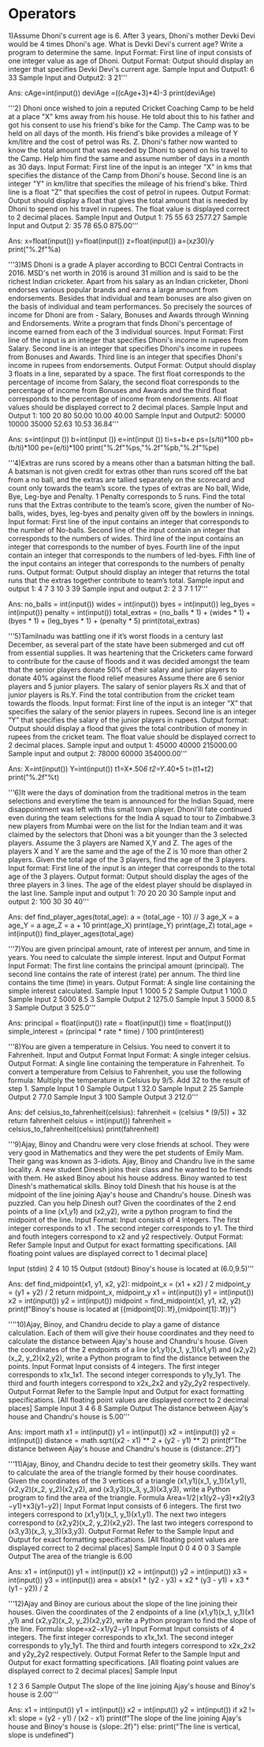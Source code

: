 # Operators
1)Assume Dhoni's current age is 6. After 3 years, Dhoni's mother Devki Devi would be 4 times Dhoni's age. What is Devki Devi's current age? Write a program to determine the same.
Input Format:
First line of input consists of one integer value as age of Dhoni.
Output Format:
Output should display an integer that specifies Devki Devi's current age.
Sample Input and Output1:
6
33
Sample Input and Output2:
3
21'''

Ans:
cAge=int(input())
deviAge =((cAge+3)*4)-3
print(deviAge)

'''2) Dhoni once wished to join a  reputed Cricket Coaching Camp to be held at a place "X" kms away from his house. He told about this to his father and got his consent to use his friend's bike for the Camp. The Camp was to be held on all days of the month. His friend's bike provides a mileage of Y km/litre and the cost of petrol was Rs. Z. Dhoni's father now wanted to know the total amount that was needed by Dhoni to spend on his travel to the Camp. Help him find the same and assume number of days in a month as 30 days.
Input Format:
First line of the input is an integer "X" in kms that specifies the distance of the Camp from Dhoni's house.
Second line is an integer "Y" in km/litre that specifies the mileage of his friend's bike.
Third line is a float "Z" that specifies the cost of petrol in rupees.
Output Format:
Output should display a float that gives the total amount that is needed by Dhoni to spend on his travel in rupees. The float value is displayed correct to 2 decimal places.
Sample Input and Output 1:
75
55
63
2577.27
Sample Input and Output 2:
35
78
65.0
875.00'''

Ans:
x=float(input())
y=float(input())
z=float(input())
a=(x*z*30)/y
print("%.2f"%a)

'''3)MS Dhoni is a grade A player according to BCCI Central Contracts in 2016. MSD's net worth in 2016 is around 31 million and is said to be the richest Indian cricketer.
Apart from his salary as an Indian cricketer, Dhoni endorses various popular brands and earns a large amount from endorsements. Besides that individual and team bonuses are also given on the basis of individual and team performances. So precisely the sources of income for Dhoni are from - Salary, Bonuses and Awards through Winning and Endorsements.
Write a program that finds Dhoni's percentage of income earned from each of the 3 individual sources.
Input Format:
First line of the input is an integer that specifies Dhoni's income in rupees from Salary.
Second line is an integer that specifies Dhoni's income in rupees from Bonuses and Awards.
Third line is an integer that specifies Dhoni's income in rupees from endorsements.
Output Format:
Output should display 3 floats in a line, separated by a space. The first float corresponds to the percentage of income from Salary, the second float corresponds to the percentage of income from Bonuses and Awards and the third float corresponds to the percentage of income from endorsements.
All float values should be displayed correct to 2 decimal places.
Sample Input and Output 1:
100
20
80
50.00 10.00 40.00
Sample Input and Output2:
50000
10000
35000
52.63 10.53 36.84'''

Ans:
s=int(input ())
b=int(input ())
e=int(input ())
ti=s+b+e
ps=(s/ti)*100
pb=(b/ti)*100
pe=(e/ti)*100
print("%.2f"%ps,"%.2f"%pb,"%.2f"%pe)

'''4)Extras are runs scored by a means other than a batsman hitting the ball. A batsman is not given credit for extras other than runs scored off the bat from a no ball, and the extras are tallied separately on the scorecard and count only towards the team’s score. the types of extras are No ball, Wide, Bye, Leg-bye and Penalty. 1 Penalty corresponds to 5 runs.
Find the total runs that the Extras contribute to the team’s score, given the number of No-balls, wides, byes, leg-byes and penalty given off by the bowlers in innings.
Input format:
First line of the input contains an integer that corresponds to the number of No-balls.
Second line of the input contain an integer that corresponds to the numbers of wides.
Third line of the input contains an integer that corresponds to the number of byes.
Fourth line of the input contain an integer that corresponds to the numbers of led-byes.
Fifth line of the input contains an integer that corresponds to the numbers of penalty runs.
Output format:
Output should display an integer that returns the total runs that the extras together contribute to team’s total.
Sample input and output 1:
4
7
3
10
3
39
Sample input and output 2:
2
3
7
1
17'''

Ans:
no_balls = int(input())
wides = int(input())
byes = int(input())
leg_byes = int(input())
penalty = int(input())
total_extras = (no_balls * 1) + (wides * 1) + (byes * 1) + (leg_byes * 1) + (penalty * 5)
print(total_extras)

'''5)Tamilnadu was battling one if it’s worst floods in a century last December, as several part of the state have been submerged and cut off from essential supplies. It was heartening that the Cricketers came forward to contribute for the cause of floods and it was decided amongst the team that the senior players donate 50% of their salary and junior players to donate 40% against the flood relief measures
Assume there are 6 senior players and 5 junior players. The salary of senior players Rs.X and that of junior players is Rs.Y. Find the total contribution from the cricket team towards the floods.
Input format:
First line of the input is an integer “X” that specifies the salary of the senior players in rupees.
Second line is an integer “Y” that specifies the salary of the junior players in rupees.
Output format:
Output should display a flood that gives the total contribution of money in rupees from the cricket team. The float value should be displayed correct to 2 decimal places.
Sample input and output 1:
45000
40000
215000.00
Sample input and output 2:
78000
60000
354000.00'''

Ans:
X=int(input())
Y=int(input())
t1=X*.50*6
t2=Y*.40*5
t=(t1+t2)
print("%.2f"%t)

'''6)It were the days of domination from the traditional metros in the team selections and everytime the team is announced for the Indian Squad, mere disappointment was left with this small town player. Dhoni’ill fate continued even during the team selections for the India A squad to tour to Zimbabwe.3 new players from Mumbai were on the list for the Indian team and it was claimed by the selectors that Dhoni was a bit younger than the 3 selected players.
  Assume the 3 players are Named X,Y and Z. The ages of the players X and Y are the same and the age of the Z is 10 more than other 2 players. Given the total age of the 3 players, find the age of the 3 players.
Input format:
First line of the input is an integer that corresponds to the total age of the 3 players.
Output format:
Output should display the ages of the three players in 3 lines. The age of the eldest player should be displayed in the last line.
Sample input and output 1:
70
20
20
30
Sample input and output 2:
100
30
30
40'''

Ans:
def find_player_ages(total_age):
    a = (total_age - 10) // 3
    age_X = a
    age_Y = a
    age_Z = a + 10
    print(age_X)
    print(age_Y)
    print(age_Z)
total_age = int(input())
find_player_ages(total_age)

'''7)You are given principal amount, rate of interest per annum, and time in years. You need to calculate the simple interest.
Input and Output Format
Input Format:
The first line contains the principal amount (principal).
The second line contains the rate of interest (rate) per annum.
The third line contains the time (time) in years.
Output Format:
A single line containing the simple interest calculated.
Sample Input 1
1000
5
2
Sample Output 1
100.0
Sample Input 2
5000
8.5
3
Sample Output 2
1275.0
Sample Input 3
5000
8.5
3
Sample Output 3
525.0'''

Ans:
principal = float(input())
rate = float(input())
time = float(input())
simple_interest = (principal * rate * time) / 100
print(interest)

'''8)You are given a temperature in Celsius. You need to convert it to Fahrenheit.
Input and Output Format
Input Format:
A single integer celsius.
Output Format:
A single line containing the temperature in Fahrenheit.
To convert a temperature from Celsius to Fahrenheit, you use the following formula:
Multiply the temperature in Celsius by 9/5.
Add 32 to the result of step 1.
Sample Input 1
0
Sample Output 1
32.0
Sample Input 2
25
Sample Output 2
77.0
Sample Input 3
100
Sample Output 3
212.0'''

Ans:
def celsius_to_fahrenheit(celsius):
    fahrenheit = (celsius * (9/5)) + 32
    return fahrenheit
celsius = int(input())
fahrenheit = celsius_to_fahrenheit(celsius)
print(fahrenheit)

'''9)Ajay, Binoy and Chandru were very close friends at school. They were very good in Mathematics and they were the pet students of Emily Mam. Their gang was known as 3-idiots. Ajay, Binoy and Chandru live in the same locality. A new student Dinesh joins their class and he wanted to be friends with them. He asked Binoy about his house address. Binoy wanted to test Dinesh's mathematical skills. Binoy told Dinesh that his house is at the midpoint of the line joining Ajay's house and Chandru's house. Dinesh was puzzled. Can you help Dinesh out? Given the coordinates of the 2 end points of a line (x1,y1) and (x2,y2), write a python program to find the midpoint of the line. Input Format: Input consists of 4 integers. The first integer corresponds to x1 . The second integer corresponds to y1. The third and fouth integers correspond to x2 and y2 respectively. Output Format: Refer Sample Input and Output for exact formatting specifications. [All floating point values are displayed correct to 1 decimal place]
 
 Input (stdin)
2
4
10
15
 Output (stdout)
Binoy's house is located at (6.0,9.5)'''

Ans:
def find_midpoint(x1, y1, x2, y2):
    midpoint_x = (x1 + x2) / 2
    midpoint_y = (y1 + y2) / 2
    return midpoint_x, midpoint_y
x1 = int(input())
y1 = int(input())
x2 = int(input())
y2 = int(input())
midpoint = find_midpoint(x1, y1, x2, y2)
print(f"Binoy's house is located at ({midpoint[0]:.1f},{midpoint[1]:.1f})")

''''10)Ajay, Binoy, and Chandru decide to play a game of distance calculation. Each of them will give their house coordinates and they need to calculate the distance between Ajay's house and Chandru's house. Given the coordinates of the 2 endpoints of a line (x1,y1)(x_1, y_1)(x1​,y1​) and (x2,y2)(x_2, y_2)(x2​,y2​), write a Python program to find the distance between the points.
Input Format
Input consists of 4 integers. The first integer corresponds to x1x_1x1​. The second integer corresponds to y1y_1y1​. The third and fourth integers correspond to x2x_2x2​ and y2y_2y2​ respectively.
Output Format
Refer to the Sample Input and Output for exact formatting specifications. [All floating point values are displayed correct to 2 decimal places]
Sample Input
3
4
6
8
Sample Output
The distance between Ajay's house and Chandru's house is 5.00'''

Ans:
import math
x1 = int(input())
y1 = int(input())
x2 = int(input())
y2 = int(input())
distance = math.sqrt((x2 - x1) ** 2 + (y2 - y1) ** 2)
print(f"The distance between Ajay's house and Chandru's house is {distance:.2f}")

'''11)Ajay, Binoy, and Chandru decide to test their geometry skills. They want to calculate the area of the triangle formed by their house coordinates. Given the coordinates of the 3 vertices of a triangle (x1,y1)(x_1, y_1)(x1​,y1​), (x2,y2)(x_2, y_2)(x2​,y2​), and (x3,y3)(x_3, y_3)(x3​,y3​), write a Python program to find the area of the triangle.
Formula
Area=1/2​∣x1​(y2​−y3​)+x2​(y3​−y1​)+x3​(y1​−y2​)∣
Input Format
Input consists of 6 integers. The first two integers correspond to (x1,y1)(x_1, y_1)(x1​,y1​). The next two integers correspond to (x2,y2)(x_2, y_2)(x2​,y2​). The last two integers correspond to (x3,y3)(x_3, y_3)(x3​,y3​).
Output Format
Refer to the Sample Input and Output for exact formatting specifications. [All floating point values are displayed correct to 2 decimal places]
Sample Input
0
0
4
0
0
3
Sample Output
The area of the triangle is 6.00

Ans:
x1 = int(input())
y1 = int(input())
x2 = int(input())
y2 = int(input())
x3 = int(input())
y3 = int(input())
area = abs(x1 * (y2 - y3) + x2 * (y3 - y1) + x3 * (y1 - y2)) / 2

'''12)Ajay and Binoy are curious about the slope of the line joining their houses. Given the coordinates of the 2 endpoints of a line (x1,y1)(x_1, y_1)(x1​,y1​) and (x2,y2)(x_2, y_2)(x2​,y2​), write a Python program to find the slope of the line.
Formula:
slope=x2​−x1/​y2​−y1​​
Input Format
Input consists of 4 integers. The first integer corresponds to x1x_1x1​. The second integer corresponds to y1y_1y1​. The third and fourth integers correspond to x2x_2x2​ and y2y_2y2​ respectively.
Output Format
Refer to the Sample Input and Output for exact formatting specifications. [All floating point values are displayed correct to 2 decimal places]
Sample Input

1
2
3
6
Sample Output
The slope of the line joining Ajay's house and Binoy's house is 2.00'''

Ans:
x1 = int(input())
y1 = int(input())
x2 = int(input())
y2 = int(input())
if x2 != x1:
    slope = (y2 - y1) / (x2 - x1)
    print(f"The slope of the line joining Ajay's house and Binoy's house is {slope:.2f}")
else:
    print("The line is vertical, slope is undefined")














